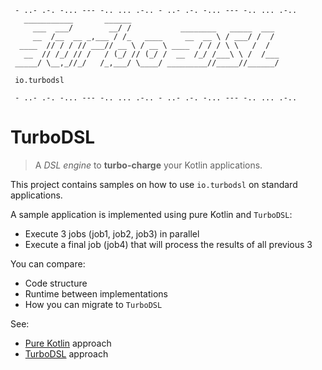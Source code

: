 ```text
 - ..- .-. -... --- -.. ... .-.. - ..- .-. -... --- -.. ... .-..
   ___________       ______
     ___  ___/        __/ /           ________   _____  ___
     __  /__  __ _,___ / /_   ____     __  __ \ / ___/ /  /
  ____  // / / // ___// __ \ / __ \ ____  / / / \ \   /  /
   __  // /_/ // /   / (_/ // (_/ /  __  /_/ /___\ \ /  /___
 _____/ \__,_//_/   /_,___/ \____/ _________//_____//______/
 
 io.turbodsl
 
 - ..- .-. -... --- -.. ... .-.. - ..- .-. -... --- -.. ... .-..
```
# TurboDSL
> A _DSL engine_ to **turbo-charge** your Kotlin applications.

This project contains samples on how to use `io.turbodsl` on standard applications.

A sample application is implemented using pure Kotlin and `TurboDSL`:
- Execute 3 jobs (job1, job2, job3) in parallel
- Execute a final job (job4) that will process the results of all previous 3

You can compare:
- Code structure
- Runtime between implementations
- How you can migrate to `TurboDSL`

See:
- [Pure Kotlin](src/main/kotlin/MainKotlin.kt) approach
- [TurboDSL](src/main/kotlin/MainTurboDSL.kt) approach
